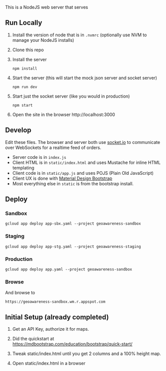 This is a NodeJS web server that serves

## Run Locally

1. Install the version of node that is in `.nvmrc` (optionally use NVM to manage your NodeJS installs)

2. Clone this repo

3. Install the server

       npm install

1. Start the server (this will start the mock json server and socket server)

       npm run dev

1. Start just the socket server (like you would in production)

       npm start

1. Open the site in the browser http://localhost:3000

## Develop

Edit these files.  The browser and server both use [socket.io](https://socket.io/) to communicate over WebSockets for a realtime feed of orders.

- Server code is in `index.js`
- Client HTML is in `static/index.html` and uses Mustache for inline HTML templating
- Client code is in `static/app.js` and uses POJS (Plain Old JavaScript)
- Client UX is done with [Material Design Bootstrap](https://mdbootstrap.com/docs/)
- Most everything else in `static` is from the bootstrap install.

## Deploy

### Sandbox

    gcloud app deploy app-sbx.yaml --project geoawareness-sandbox

### Staging

    gcloud app deploy app-stg.yaml --project geoawareness-staging

### Production

    gcloud app deploy app.yaml --project geoawareness-sandbox

### Browse

And browse to

    https://geoawareness-sandbox.wm.r.appspot.com

## Initial Setup (already completed)

1. Get an API Key, authorize it for maps.

1. Did the quickstart at https://mdbootstrap.com/education/bootstrap/quick-start/

1. Tweak static/index.html until you get 2 columns and a 100% height map.

1. Open static/index.html in a browser
